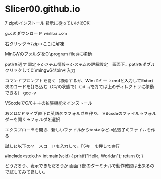 # Slicer00.github.io
7 zipのインストール
    指示に従っていけばOK

gccのダウンロード
    winlibs.com

右クリック→7zip→ここに解凍

MinGWのフォルダをC:\program files\に移動

pathを通す
設定→システム情報→システムの詳細設定　画面下、pathをダブルクリックしてC:\mingw64\binを入力

コマンドプロンプトを開く（検索するか、Win+Rキー→cmdと入力してEnter）
次のコードを打ち込む（C:/の状態で）(cd ../を打てば上のディレクトリに移動できる）
    gcc -v

VScodeでC/C＋＋の拡張機能をインストール

あとはCドライブ直下に英語名でフォルダを作り、
VScodeのファイル→フォルダーを開く→フォルダを選択

エクスプローラを開き、新しいファイルからtest.cなど.c拡張子のファイルを作る

試しに以下のソースコードを入力して、F5キーを押して実行

#include<stdio.h>
int main(void)
{
    printf("Hello, World\n");
    return 0;
}


どうだろう、表示できただろうか
画面下部のターミナルで動作確認は出来るので試してみてほしい。